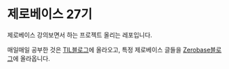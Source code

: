 # 제로베이스 27기

제로베이스 강의보면서 하는 프로젝트 올리는 레포입니다.

매일매일 공부한 것은 [TIL블로그](https://velog.io/@200woni/series/TIL)에 올라오고,
특정 제로베이스 글들을 [Zerobase블로그](https://velog.io/@200woni/series/%EC%A0%9C%EB%A1%9C%EB%B2%A0%EC%9D%B4%EC%8A%A4)에 올라옵니다.
